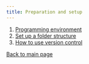 ```yaml
---
title: Preparation and setup
---
```

1. [Programming environment](./1_Programming_environment.md)
2. [Set up a folder structure](./2_Folder_structure.md)
3. [How to use version control](./3_Version_control.md)

[Back to main page](../)